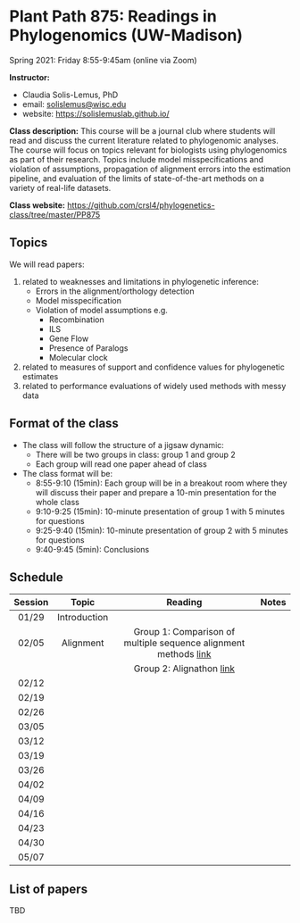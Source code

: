 # Plant Path 875: Readings in Phylogenomics (UW-Madison)

Spring 2021: Friday 8:55-9:45am (online via Zoom)

**Instructor:** 

- Claudia Solis-Lemus, PhD
- email: solislemus@wisc.edu
- website: https://solislemuslab.github.io/

**Class description:** 
This course will be a journal club where students will read and discuss the current literature related to phylogenomic analyses. The course will focus on topics relevant for biologists using phylogenomics as part of their research. Topics include model misspecifications and violation of assumptions, propagation of alignment errors into the estimation pipeline, and evaluation of the limits of state-of-the-art methods on a variety of real-life datasets.

**Class website:** https://github.com/crsl4/phylogenetics-class/tree/master/PP875

## Topics

We will read papers: 
1. related to weaknesses and limitations in phylogenetic inference:
    - Errors in the alignment/orthology detection
    - Model misspecification
    - Violation of model assumptions e.g.
        - Recombination
        - ILS
        - Gene Flow
        - Presence of Paralogs
        - Molecular clock
2. related to measures of support and confidence values for phylogenetic estimates
3. related to performance evaluations of widely used methods with messy data

## Format of the class

- The class will follow the structure of a jigsaw dynamic:  
    - There will be two groups in class: group 1 and group 2
    - Each group will read one paper ahead of class
- The class format will be:
    - 8:55-9:10 (15min): Each group will be in a breakout room where they will discuss their paper and prepare a 10-min presentation for the whole class
    - 9:10-9:25 (15min): 10-minute presentation of group 1 with 5 minutes for questions
    - 9:25-9:40 (15min): 10-minute presentation of group 2 with 5 minutes for questions
    - 9:40-9:45 (5min): Conclusions

## Schedule

| Session | Topic        | Reading | Notes |
| :---:   | :---:        | :---:   | :---:                     |
| 01/29   | Introduction |         |  |
| 02/05   | Alignment    | Group 1: Comparison of multiple sequence alignment methods [link](https://journals.plos.org/plosone/article?id=10.1371/journal.pone.0018093) | |
|         |              | Group 2: Alignathon [link](https://genome.cshlp.org/content/24/12/2077) | |
| 02/12
| 02/19
| 02/26
| 03/05
| 03/12
| 03/19
| 03/26
| 04/02
| 04/09
| 04/16
| 04/23
| 04/30
| 05/07


## List of papers

TBD

